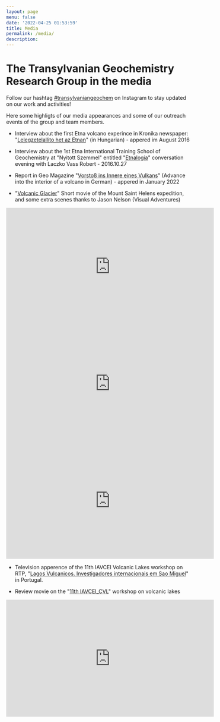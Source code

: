 ```yaml
---
layout: page
menu: false
date: '2022-04-25 01:53:59'
title: Media
permalink: /media/
description: 
---
```

# The Transylvanian Geochemistry Research Group in the media

Follow our hashtag [#transylvaniangeochem](https://www.instagram.com/transylvanian_geochem_rg/) on Instagram to stay updated on our work and activities!

Here some highligts of our media appearances and some of our outreach events of the group and team members.

- Interview about the first Etna volcano experince in Kronika newspaper: "[Lelegzetelallito het az Etnan](https://drive.google.com/file/d/1sPlhTPdnKrvAT4kw3FvELY0IOanbrkWn/view?usp=sharing)" (in Hungarian) - appered im August 2016

- Interview about the 1st Etna International Training School of Geochemistry at "Nyitott Szemmel" entitled "[Etnalogia](https://drive.google.com/file/d/1-e0phcXL16HMzeXATKnb6RdAKbobAm-E/view?usp=sharing)" conversation evening with Laczko Vass Robert - 2016.10.27

- Report in Geo Magazine "[Vorstoß ins Innere eines Vulkans](https://www.geo.de/wissen/mount-st--helens--mein-trip-in-den-feuerberg-31439832.html)" (Advance into the interior of a volcano in German) - appered in January 2022

- "[Volcanic Glacier](https://www.youtube.com/watch?v=F-XPr6kpWP4&t=17s)" Short movie of the Mount Saint Helens expedition, and some extra scenes thanks to Jason Nelson (Visual Adventures) 

<iframe width="560" height="315" src="https://www.youtube.com/embed/F-XPr6kpWP4" title="YouTube video player" frameborder="0" allow="accelerometer; autoplay; clipboard-write; encrypted-media; gyroscope; picture-in-picture" allowfullscreen></iframe>

<iframe width="560" height="315" src="https://www.youtube.com/embed/MVCfNZWki04" title="A World of Snow and Ice | Recent video clips" frameborder="0" allow="accelerometer; autoplay; clipboard-write; encrypted-media; gyroscope; picture-in-picture; web-share" referrerpolicy="strict-origin-when-cross-origin" allowfullscreen></iframe>

<iframe width="560" height="315" src="https://www.youtube.com/embed/Uw-9ytq0x0E" title="Drone flight in the Mt. St. Helens Glacier Caves" frameborder="0" allow="accelerometer; autoplay; clipboard-write; encrypted-media; gyroscope; picture-in-picture; web-share" referrerpolicy="strict-origin-when-cross-origin" allowfullscreen></iframe>

- Television apperence of the 11th IAVCEI Volcanic Lakes workshop on RTP, "[Lagos Vulcanicos. Investigadores internacionais em Sao Miguel](https://www.rtp.pt/noticias/pais/lagos-vulcanicos-investigadores-internacionais-em-sao-miguel_v1511543)" in Portugal.

- Review movie on the "[11th IAVCEI_CVL](https://cvl11workshop.wixsite.com/2023)" workshop on volcanic lakes

<iframe width="560" height="315" src="https://www.youtube.com/embed/aaBeS4lbTk0" title="11th  Workshop on Volcanic Lakes | Azores 2023" frameborder="0" allow="accelerometer; autoplay; clipboard-write; encrypted-media; gyroscope; picture-in-picture; web-share" referrerpolicy="strict-origin-when-cross-origin" allowfullscreen></iframe>